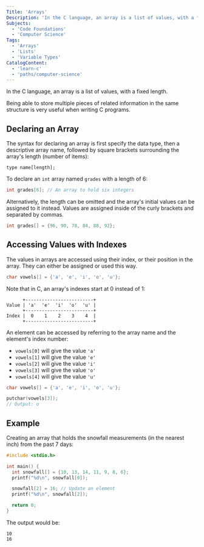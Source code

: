 ```yaml
---
Title: 'Arrays'
Description: 'In the C language, an array is a list of values, with a fixed length. Being able to store multiple pieces of related information in the same structure is very useful when writing C programs. The syntax for declaring an array is first specify the data type, then a descriptive array name, followed by square brackets surrounding the arrays length (number of items): pseudo type name[length];  To declare an int array named grades with a length of 6:'
Subjects:
  - 'Code Foundations'
  - 'Computer Science'
Tags:
  - 'Arrays'
  - 'Lists'
  - 'Variable Types'
CatalogContent:
  - 'learn-c'
  - 'paths/computer-science'
---
```


In the C language, an array is a list of values, with a fixed length.

Being able to store multiple pieces of related information in the same structure is very useful when writing C programs.

## Declaring an Array

The syntax for declaring an array is first specify the data type, then a descriptive array name, followed by square brackets surrounding the array's length (number of items):

```pseudo
type name[length];
```

To declare an `int` array named `grades` with a length of 6:

```c
int grades[6]; // An array to hold six integers
```

Alternatively, the length can be omitted and the array's initial values can be assigned to it instead. Values are assigned inside of the curly brackets and separated by commas.

```c
int grades[] = {96, 90, 78, 84, 88, 92};
```

## Accessing Values with Indexes

The values in arrays are accessed using their index, or their position in the array. They can either be assigned or used this way.

```c
char vowels[] = {'a', 'e', 'i', 'o', 'u'};
```

Note that in C, an array's indexes start at 0 instead of 1:

```pseudo
      +-------------------------+
Value | 'a'  'e'  'i'  'o'  'u' |
      +-------------------------+
Index |  0    1    2    3    4  |
      +-------------------------+
```

An element can be accessed by referring to the array name and the element's index number:

- `vowels[0]` will give the value `'a'`
- `vowels[1]` will give the value `'e'`
- `vowels[2]` will give the value `'i'`
- `vowels[3]` will give the value `'o'`
- `vowels[4]` will give the value `'u'`

```c
char vowels[] = {'a', 'e', 'i', 'o', 'u'};

putchar(vowels[3]);
// Output: o
```

## Example

Creating an array that holds the snowfall measurements (in the nearest inch) from the past 7 days:

```c
#include <stdio.h>

int main() {
  int snowfall[] = {10, 13, 14, 11, 9, 8, 6};
  printf("%d\n", snowfall[0]);

  snowfall[2] = 16; // Update an element
  printf("%d\n", snowfall[2]);

  return 0;
}
```

The output would be:

```shell
10
16
```
